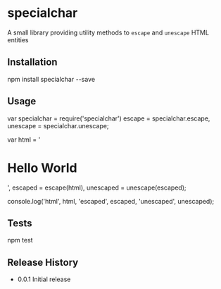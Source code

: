 specialchar
=========

A small library providing utility methods to `escape` and `unescape` HTML entities

## Installation

  npm install specialchar --save

## Usage

  var specialchar = require('specialchar')
      escape = specialchar.escape,
      unescape = specialchar.unescape;

  var html = '<h1>Hello World</h1>',
      escaped = escape(html),
      unescaped = unescape(escaped);

  console.log('html', html, 'escaped', escaped, 'unescaped', unescaped);

## Tests

  npm test


## Release History

* 0.0.1 Initial release